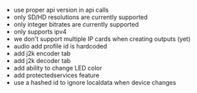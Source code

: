 -   use proper api version in api calls
-   only SD/HD resolutions are currently supported
-   only integer bitrates are currently supported
-   only supports ipv4
-   we don't support multiple IP cards when creating outputs (yet)
-   audio add profile id is hardcoded
-   add j2k encoder tab
-   add j2k decoder tab
-   add ability to change LED color
-   add protectedservices feature
-   use a hashed id to ignore localdata when device changes
